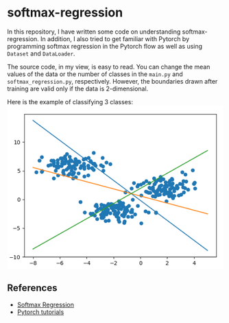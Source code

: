 # softmax-regression
In this repository, I have written some code on understanding softmax-regression. In addition, I also tried to get familiar with Pytorch by programming softmax regression in the Pytorch flow as well as using `Dataset` and `DataLoader`.   

The source code, in my view, is easy to read. You can change the mean values of the data or the number of classes in the `main.py` and `softmax_regression.py`, respectively. However, the boundaries drawn after training are valid only if the data is 2-dimensional.   

Here is the example of classifying 3 classes:
![](img/example.png)

## References
- [Softmax Regression](machinelearningcoban.com/2017/02/17/softmax/)
- [Pytorch tutorials](https://pytorch.org/tutorials/beginner/deep_learning_60min_blitz.html)
